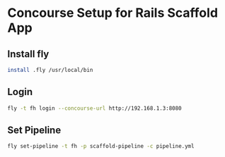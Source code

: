 # Concourse Setup for Rails Scaffold App

## Install fly
```bash
install .fly /usr/local/bin
```

## Login
```bash
fly -t fh login --concourse-url http://192.168.1.3:8080
```

## Set Pipeline
```bash
fly set-pipeline -t fh -p scaffold-pipeline -c pipeline.yml
```
